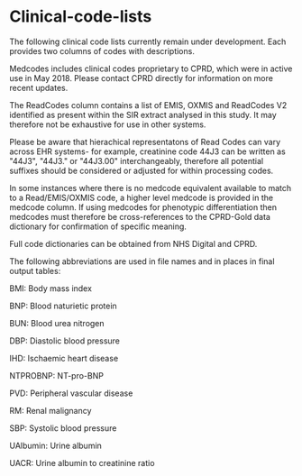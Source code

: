 # Clinical-code-lists

The following clinical code lists currently remain under development. Each provides two columns of codes with descriptions. 

Medcodes includes clinical codes proprietary to CPRD, which were in active use in May 2018. Please contact CPRD directly for information on more recent updates.

The ReadCodes column contains a list of EMIS, OXMIS and ReadCodes V2 identified as present within the SIR extract analysed in this study. It may therefore not be exhaustive for use in other systems. 

Please be aware that hierachical representatons of Read Codes can vary across EHR systems- for example, creatinine code 44J3 can be written as "44J3", "44J3." or "44J3.00" interchangeably, therefore all potential suffixes should be considered or adjusted for within processing codes.

In some instances where there is no medcode equivalent available to match to a Read/EMIS/OXMIS code, a higher level medcode is provided in the medcode column. If using medcodes for phenotypic differentiation then medcodes must therefore be cross-references to the CPRD-Gold data dictionary for confirmation of specific meaning.

Full code dictionaries can be obtained from NHS Digital and CPRD.

The following abbreviations are used in file names and in places in final output tables:

BMI: Body mass index

BNP: Blood naturietic protein

BUN: Blood urea nitrogen

DBP: Diastolic blood pressure

IHD: Ischaemic heart disease

NTPROBNP: NT-pro-BNP

PVD: Peripheral vascular disease

RM: Renal malignancy

SBP: Systolic blood pressure

UAlbumin: Urine albumin

UACR: Urine albumin to creatinine ratio
